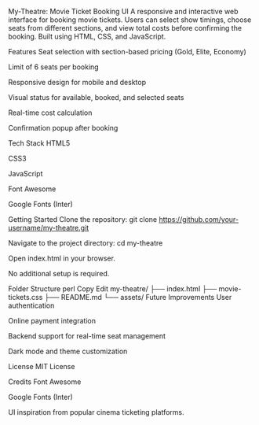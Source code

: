 My-Theatre: Movie Ticket Booking UI
A responsive and interactive web interface for booking movie tickets. Users can select show timings, choose seats from different sections, and view total costs before confirming the booking. Built using HTML, CSS, and JavaScript.

Features
Seat selection with section-based pricing (Gold, Elite, Economy)

Limit of 6 seats per booking

Responsive design for mobile and desktop

Visual status for available, booked, and selected seats

Real-time cost calculation

Confirmation popup after booking

Tech Stack
HTML5

CSS3

JavaScript

Font Awesome

Google Fonts (Inter)

Getting Started
Clone the repository:
git clone https://github.com/your-username/my-theatre.git

Navigate to the project directory:
cd my-theatre

Open index.html in your browser.

No additional setup is required.

Folder Structure
perl
Copy
Edit
my-theatre/
├── index.html
├── movie-tickets.css
├── README.md
└── assets/
Future Improvements
User authentication

Online payment integration

Backend support for real-time seat management

Dark mode and theme customization

License
MIT License

Credits
Font Awesome

Google Fonts (Inter)

UI inspiration from popular cinema ticketing platforms.
